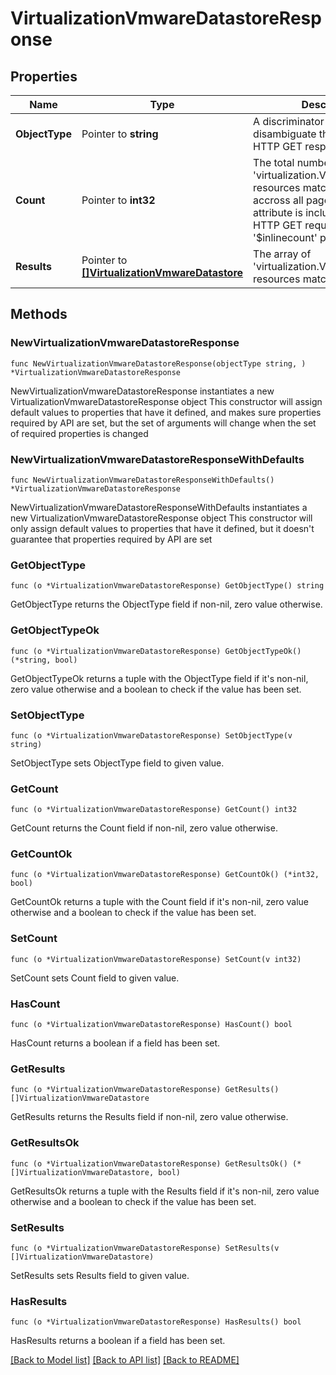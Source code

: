 # VirtualizationVmwareDatastoreResponse

## Properties

Name | Type | Description | Notes
------------ | ------------- | ------------- | -------------
**ObjectType** | Pointer to **string** | A discriminator value to disambiguate the schema of a HTTP GET response body. | 
**Count** | Pointer to **int32** | The total number of &#39;virtualization.VmwareDatastore&#39; resources matching the request, accross all pages. The &#39;Count&#39; attribute is included when the HTTP GET request includes the &#39;$inlinecount&#39; parameter. | [optional] 
**Results** | Pointer to [**[]VirtualizationVmwareDatastore**](virtualization.VmwareDatastore.md) | The array of &#39;virtualization.VmwareDatastore&#39; resources matching the request. | [optional] 

## Methods

### NewVirtualizationVmwareDatastoreResponse

`func NewVirtualizationVmwareDatastoreResponse(objectType string, ) *VirtualizationVmwareDatastoreResponse`

NewVirtualizationVmwareDatastoreResponse instantiates a new VirtualizationVmwareDatastoreResponse object
This constructor will assign default values to properties that have it defined,
and makes sure properties required by API are set, but the set of arguments
will change when the set of required properties is changed

### NewVirtualizationVmwareDatastoreResponseWithDefaults

`func NewVirtualizationVmwareDatastoreResponseWithDefaults() *VirtualizationVmwareDatastoreResponse`

NewVirtualizationVmwareDatastoreResponseWithDefaults instantiates a new VirtualizationVmwareDatastoreResponse object
This constructor will only assign default values to properties that have it defined,
but it doesn't guarantee that properties required by API are set

### GetObjectType

`func (o *VirtualizationVmwareDatastoreResponse) GetObjectType() string`

GetObjectType returns the ObjectType field if non-nil, zero value otherwise.

### GetObjectTypeOk

`func (o *VirtualizationVmwareDatastoreResponse) GetObjectTypeOk() (*string, bool)`

GetObjectTypeOk returns a tuple with the ObjectType field if it's non-nil, zero value otherwise
and a boolean to check if the value has been set.

### SetObjectType

`func (o *VirtualizationVmwareDatastoreResponse) SetObjectType(v string)`

SetObjectType sets ObjectType field to given value.


### GetCount

`func (o *VirtualizationVmwareDatastoreResponse) GetCount() int32`

GetCount returns the Count field if non-nil, zero value otherwise.

### GetCountOk

`func (o *VirtualizationVmwareDatastoreResponse) GetCountOk() (*int32, bool)`

GetCountOk returns a tuple with the Count field if it's non-nil, zero value otherwise
and a boolean to check if the value has been set.

### SetCount

`func (o *VirtualizationVmwareDatastoreResponse) SetCount(v int32)`

SetCount sets Count field to given value.

### HasCount

`func (o *VirtualizationVmwareDatastoreResponse) HasCount() bool`

HasCount returns a boolean if a field has been set.

### GetResults

`func (o *VirtualizationVmwareDatastoreResponse) GetResults() []VirtualizationVmwareDatastore`

GetResults returns the Results field if non-nil, zero value otherwise.

### GetResultsOk

`func (o *VirtualizationVmwareDatastoreResponse) GetResultsOk() (*[]VirtualizationVmwareDatastore, bool)`

GetResultsOk returns a tuple with the Results field if it's non-nil, zero value otherwise
and a boolean to check if the value has been set.

### SetResults

`func (o *VirtualizationVmwareDatastoreResponse) SetResults(v []VirtualizationVmwareDatastore)`

SetResults sets Results field to given value.

### HasResults

`func (o *VirtualizationVmwareDatastoreResponse) HasResults() bool`

HasResults returns a boolean if a field has been set.


[[Back to Model list]](../README.md#documentation-for-models) [[Back to API list]](../README.md#documentation-for-api-endpoints) [[Back to README]](../README.md)


